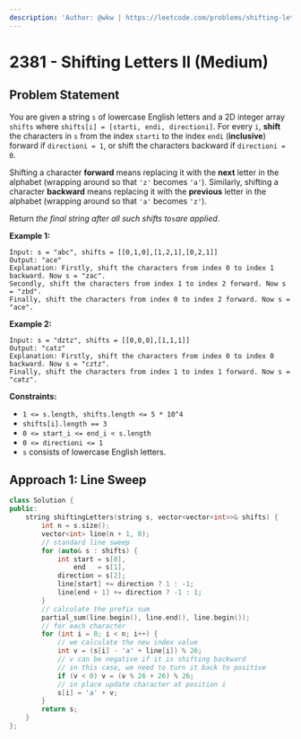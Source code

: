 ```yaml
---
description: 'Author: @wkw | https://leetcode.com/problems/shifting-letters-ii/'
---
```


# 2381 - Shifting Letters II (Medium)

## Problem Statement

You are given a string `s` of lowercase English letters and a 2D integer array `shifts` where `shifts[i] = [starti, endi, directioni]`. For every `i`, **shift** the characters in `s` from the index `starti` to the index `endi` (**inclusive**) forward if `directioni = 1`, or shift the characters backward if `directioni = 0`.

Shifting a character **forward** means replacing it with the **next** letter in the alphabet (wrapping around so that `'z'` becomes `'a'`). Similarly, shifting a character **backward** means replacing it with the **previous** letter in the alphabet (wrapping around so that `'a'` becomes `'z'`).

Return _the final string after all such shifts to_`s`_are applied_.

**Example 1:**

```
Input: s = "abc", shifts = [[0,1,0],[1,2,1],[0,2,1]]
Output: "ace"
Explanation: Firstly, shift the characters from index 0 to index 1 backward. Now s = "zac".
Secondly, shift the characters from index 1 to index 2 forward. Now s = "zbd".
Finally, shift the characters from index 0 to index 2 forward. Now s = "ace".
```

**Example 2:**

```
Input: s = "dztz", shifts = [[0,0,0],[1,1,1]]
Output: "catz"
Explanation: Firstly, shift the characters from index 0 to index 0 backward. Now s = "cztz".
Finally, shift the characters from index 1 to index 1 forward. Now s = "catz".
```

**Constraints:**

- `1 <= s.length, shifts.length <= 5 * 10^4`
- `shifts[i].length == 3`
- `0 <= start_i <= end_i < s.length`
- `0 <= directioni <= 1`
- `s` consists of lowercase English letters.

## Approach 1: Line Sweep

<SolutionAuthor name="@wkw"/>

```cpp
class Solution {
public:
    string shiftingLetters(string s, vector<vector<int>>& shifts) {
        int n = s.size();
        vector<int> line(n + 1, 0);
        // standard line sweep
        for (auto& s : shifts) {
            int start = s[0],
                end   = s[1],
            direction = s[2];
            line[start] += direction ? 1 : -1;
            line[end + 1] += direction ? -1 : 1;
        }
        // calculate the prefix sum
        partial_sum(line.begin(), line.end(), line.begin());
        // for each character
        for (int i = 0; i < n; i++) {
            // we calculate the new index value
            int v = (s[i] - 'a' + line[i]) % 26;
            // v can be negative if it is shifting backward
            // in this case, we need to turn it back to positive
            if (v < 0) v = (v % 26 + 26) % 26;
            // in place update character at position i
            s[i] = 'a' + v;
        }
        return s;
    }
};
```

